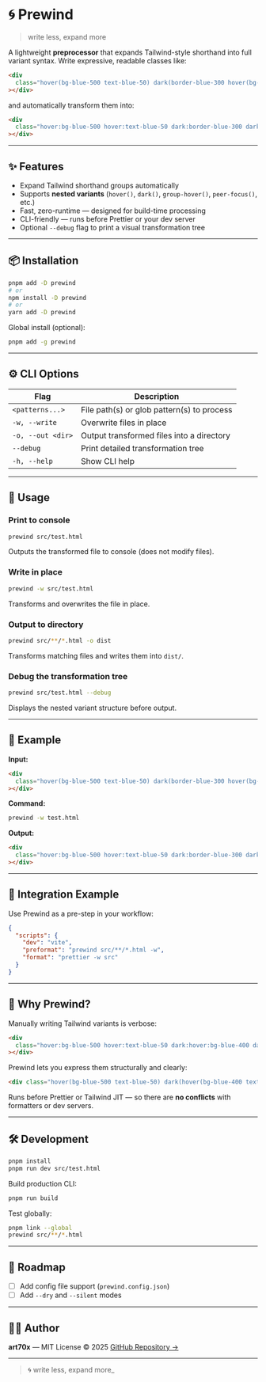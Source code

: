 # 🌀 Prewind

> write less, expand more

A lightweight **preprocessor** that expands Tailwind-style shorthand into full variant syntax.
Write expressive, readable classes like:

```html
<div
  class="hover(bg-blue-500 text-blue-50) dark(border-blue-300 hover(bg-blue-400 text-blue-950))"
></div>
```

and automatically transform them into:

```html
<div
  class="hover:bg-blue-500 hover:text-blue-50 dark:border-blue-300 dark:hover:bg-blue-400 dark:hover:text-blue-950"
></div>
```

---

## ✨ Features

- Expand Tailwind shorthand groups automatically
- Supports **nested variants** (`hover()`, `dark()`, `group-hover()`, `peer-focus()`, etc.)
- Fast, zero-runtime — designed for build-time processing
- CLI-friendly — runs before Prettier or your dev server
- Optional `--debug` flag to print a visual transformation tree

---

## 📦 Installation

```bash
pnpm add -D prewind
# or
npm install -D prewind
# or
yarn add -D prewind
```

Global install (optional):

```bash
pnpm add -g prewind
```

---

## ⚙️ CLI Options

| Flag              | Description                                |
| ----------------- | ------------------------------------------ |
| `<patterns...>`   | File path(s) or glob pattern(s) to process |
| `-w, --write`     | Overwrite files in place                   |
| `-o, --out <dir>` | Output transformed files into a directory  |
| `--debug`         | Print detailed transformation tree         |
| `-h, --help`      | Show CLI help                              |

---

## 🚀 Usage

### Print to console

```bash
prewind src/test.html
```

Outputs the transformed file to console (does not modify files).

### Write in place

```bash
prewind -w src/test.html
```

Transforms and overwrites the file in place.

### Output to directory

```bash
prewind src/**/*.html -o dist
```

Transforms matching files and writes them into `dist/`.

### Debug the transformation tree

```bash
prewind src/test.html --debug
```

Displays the nested variant structure before output.

---

## 🧱 Example

**Input:**

```html
<div
  class="hover(bg-blue-500 text-blue-50) dark(border-blue-300 hover(bg-blue-400 text-blue-950))"
></div>
```

**Command:**

```bash
prewind -w test.html
```

**Output:**

```html
<div
  class="hover:bg-blue-500 hover:text-blue-50 dark:border-blue-300 dark:hover:bg-blue-400 dark:hover:text-blue-950"
></div>
```

---

## 🧩 Integration Example

Use Prewind as a pre-step in your workflow:

```json
{
  "scripts": {
    "dev": "vite",
    "preformat": "prewind src/**/*.html -w",
    "format": "prettier -w src"
  }
}
```

---

## 🧠 Why Prewind?

Manually writing Tailwind variants is verbose:

```html
<div
  class="hover:bg-blue-500 hover:text-blue-50 dark:hover:bg-blue-400 dark:hover:text-blue-950"
></div>
```

Prewind lets you express them structurally and clearly:

```html
<div class="hover(bg-blue-500 text-blue-50) dark(hover(bg-blue-400 text-blue-950))"></div>
```

Runs before Prettier or Tailwind JIT — so there are **no conflicts** with formatters or dev servers.

---

## 🛠️ Development

```bash
pnpm install
pnpm run dev src/test.html
```

Build production CLI:

```bash
pnpm run build
```

Test globally:

```bash
pnpm link --global
prewind src/**/*.html
```

---

## 🧭 Roadmap

- [ ] Add config file support (`prewind.config.json`)
- [ ] Add `--dry` and `--silent` modes

---

## 🧑‍💻 Author

**art70x** — MIT License © 2025
[GitHub Repository →](https://github.com/art70x/Prewind)

---

> 🌀 write less, expand more\_
